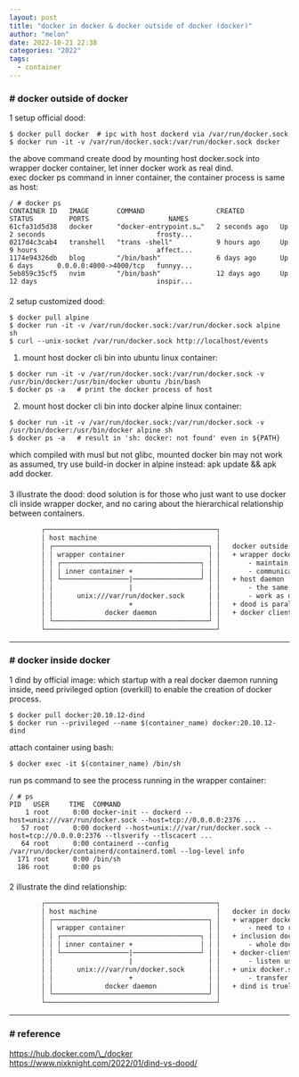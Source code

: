 ```yaml
---
layout: post
title: "docker in docker & docker outside of docker (docker)"
author: "melon"
date: 2022-10-21 22:38
categories: "2022"
tags:
  - container
---
```


### # docker outside of docker
1 setup official dood:

```text
$ docker pull docker  # ipc with host dockerd via /var/run/docker.sock
$ docker run -it -v /var/run/docker.sock:/var/run/docker.sock docker
```

the above command create dood by mounting host docker.sock into wrapper docker container,
let inner docker work as real dind.  
exec docker ps command in inner container, the container process is same as host:

```text
/ # docker ps
CONTAINER ID   IMAGE       COMMAND                  CREATED         STATUS         PORTS                    NAMES
61cfa31d5d38   docker      "docker-entrypoint.s…"   2 seconds ago   Up 2 seconds                            frosty...
0217d4c3cab4   transhell   "trans -shell"           9 hours ago     Up 9 hours                              affect...
1174e94326db   blog        "/bin/bash"              6 days ago      Up 6 days      0.0.0.0:4000->4000/tcp   funnyy...
5eb859c35cf5   nvim        "/bin/bash"              12 days ago     Up 12 days                              inspir...
```

<p style="margin-bottom: 20px;"></p>

2 setup customized dood:

```text
$ docker pull alpine
$ docker run -it -v /var/run/docker.sock:/var/run/docker.sock alpine sh
$ curl --unix-socket /var/run/docker.sock http://localhost/events
```

1) mount host docker cli bin into ubuntu linux container:

```text
$ docker run -it -v /var/run/docker.sock:/var/run/docker.sock -v /usr/bin/docker:/usr/bin/docker ubuntu /bin/bash
$ docker ps -a   # print the docker process of host
```

2) mount host docker cli bin into docker alpine linux container:

```text
$ docker run -it -v /var/run/docker.sock:/var/run/docker.sock -v /usr/bin/docker:/usr/bin/docker alpine sh
$ docker ps -a   # result in 'sh: docker: not found' even in ${PATH}
```

which compiled with musl but not glibc, mounted docker bin may not work as assumed,
try use build-in docker in alpine instead: apk update && apk add docker.

<p style="margin-bottom: 20px;"></p>

3 illustrate the dood:
dood solution is for those who just want to use docker cli inside wrapper docker,
and no caring about the hierarchical relationship between containers.

```txt
        ┌───────────────────────────────────────────┐
        │ host machine                              │
        │ ┌───────────────────────────────────────┐ │   docker outside of docker (dood)
        │ │ wrapper container                     │ │   + wrapper docker
        │ │ ┌───────────────────────────────────┐ │ │       - maintain the docker client
        │ │ │ inner container +                 │ │ │       - communicate with server via docker.sock
        │ │ └─────────────────|─────────────────┘ │ │   + host daemon
        │ │                   |                   │ │       - the same level as wrapper docker
        │ │      unix:///var/run/docker.sock      │ │       - work as docker server for client
        │ │                   +                   │ │   + dood is parallel docker server / client
        │ │             docker daemon             │ │   + docker client = container
        │ └───────────────────────────────────────┘ │
        └───────────────────────────────────────────┘
```

<hr>

### # docker inside docker
1 dind by official image:
which startup with a real docker daemon running inside, need privileged option (overkill)
to enable the creation of docker process.

```text
$ docker pull docker:20.10.12-dind
$ docker run --privileged --name $(container_name) docker:20.10.12-dind
```

attach container using bash:

```text
$ docker exec -it $(container_name) /bin/sh
```

run ps command to see the process running in the wrapper container:

```text
/ # ps
PID   USER     TIME  COMMAND
    1 root      0:00 docker-init -- dockerd --host=unix:///var/run/docker.sock --host=tcp://0.0.0.0:2376 ...
   57 root      0:00 dockerd --host=unix:///var/run/docker.sock --host=tcp://0.0.0.0:2376 --tlsverify --tlscacert ...
   64 root      0:00 containerd --config /var/run/docker/containerd/containerd.toml --log-level info
  171 root      0:00 /bin/sh
  186 root      0:00 ps
```

<p style="margin-bottom: 20px;"></p>

2 illustrate the dind relationship:

```txt
        ┌───────────────────────────────────────────┐
        │ host machine                              │   docker in docker (dind)
        │ ┌───────────────────────────────────────┐ │   + wrapper docker:
        │ │ wrapper container                     │ │       - need to run in privileged mode
        │ │ ┌───────────────────────────────────┐ │ │   + inclusion docker:
        │ │ │ inner container +                 │ │ │       - whole docker app inside
        │ │ └─────────────────|─────────────────┘ │ │   + docker-client
        │ │                   |                   │ │       - listen user input
        │ │      unix:///var/run/docker.sock      │ │   + unix docker.sock as the middleware
        │ │                   +                   │ │       - transfer the message up/down
        │ │             docker daemon             │ │   + dind is truely docker inside docker
        │ └───────────────────────────────────────┘ │
        └───────────────────────────────────────────┘
```

<hr>

### # reference
https://hub.docker.com/\_/docker  
https://www.nixknight.com/2022/01/dind-vs-dood/
